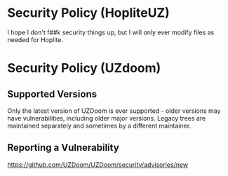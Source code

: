 # Security Policy (HopliteUZ)

I hope I don't f##k security things up, but I will only ever modify files as needed for Hoplite.

# Security Policy (UZdoom)

## Supported Versions

Only the latest version of UZDoom is ever supported - older versions may have vulnerabilities, including older major versions. Legacy trees are maintained separately and sometimes by a different maintainer.

## Reporting a Vulnerability

https://github.com/UZDoom/UZDoom/security/advisories/new
